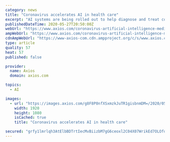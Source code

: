 ```yaml
---
category: news
title: "Coronavirus accelerates AI in health care"
excerpt: "AI systems are being rolled out to help diagnose and treat coronavirus patients, but poor data is holding them back."
publishedDateTime: 2020-05-27T20:50:00Z
webUrl: "https://www.axios.com/coronavirus-artificial-intelligence-medicine-5aa9c365-1f98-4413-8ac9-d1e0cb6e8c85.html"
ampWebUrl: "https://www.axios.com/coronavirus-artificial-intelligence-medicine-5aa9c365-1f98-4413-8ac9-d1e0cb6e8c85.html"
cdnAmpWebUrl: "https://www-axios-com.cdn.ampproject.org/c/s/www.axios.com/coronavirus-artificial-intelligence-medicine-5aa9c365-1f98-4413-8ac9-d1e0cb6e8c85.html"
type: article
quality: 57
heat: 57
published: false

provider:
  name: Axios
  domain: axios.com

topics:
  - AI

images:
  - url: "https://images.axios.com/g8F8P0nfXSxmzkJuTR1gisbnmDM=/2020/05/27/1590586676704.gif"
    width: 1920
    height: 1080
    isCached: true
    title: "Coronavirus accelerates AI in health care"

secured: "grfy1lmrlqh3AtElbBDTrtIecMvBiizbM7gG6ceoxl2C04X07WrikEd7OLOfdfcK18RD5vkmeJoqdrMa/lHzy1gKNDTEG4vs3hjAI+wr171dyMsuz/ZrD/YjStdAuSXlJc5jBpKKym+ueNZBHBSWOxGIF1EW7cpAA9XnF5kNcl6D/hh9iJmeQOdPYOYanmcrf0YiFzIDz7ze+oQKy70iTvn6raLt0u67rBxwEMeWgBdfDz1B/k1LK/S+snrbkjDwKHXTW8oNUPm5nQs0AVFOdCeIzepFilhdE3+EuBsdAKOoIYsmlVzWCMMb6pmBypTY;dEzXOo9yQBxYw6fsr20g8Q=="
---
```


